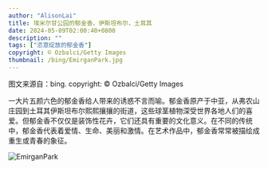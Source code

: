 ```yaml
---
author: "AlisonLai"
title: 埃米尔甘公园的郁金香，伊斯坦布尔，土耳其
date: 2024-05-09T02:00:40+0800
description: ""
tags: ["恣意绽放的郁金香"]
copyright: © Ozbalci/Getty Images
thumbnail: /bing/EmirganPark.jpg
---
```

图文来源自：bing.  copyright: © Ozbalci/Getty Images

一大片五颜六色的郁金香给人带来的诱惑不言而喻。郁金香原产于中亚，从弗农山庄园到土耳其伊斯坦布尔熙熙攘攘的街道，这些球茎植物深受世界各地人们的喜爱。但郁金香不仅仅是装饰性花卉，它们还具有重要的文化意义。在不同的传统中，郁金香代表着爱情、生命、美丽和激情。在艺术作品中，郁金香常常被描绘成重生或青春的象征。

![EmirganPark](/bing/EmirganPark.jpg)